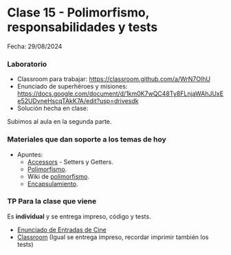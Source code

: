 # Clase 15 - Polimorfismo, responsabilidades y tests

Fecha: 29/08/2024

### Laboratorio
* Classroom para trabajar: https://classroom.github.com/a/WrN7OlhU
* Enunciado de superhéroes y misiones: https://docs.google.com/document/d/1km0K7wQC48Ty8FLnjaWAhJUxEe52UDvneHscqTAkK7A/edit?usp=drivesdk
* Solución hecha en clase: 

Subimos al aula en la segunda parte.

### Materiales que dan soporte a los temas de hoy

* Apuntes:
  * [Accessors](https://docs.google.com/document/d/14092iRsXDXih8-q_0UEXIGRSQmGtxL9pay1VXX4ceJg/edit#heading=h.q3tezx6wt3hg) - Setters y Getters.
  * [Polimorfismo](https://docs.google.com/document/d/1X7Sz12e7rbVO1x7uMD7ECjZnT-chELx0ElTPmNvNURU/edit#).
  * Wiki de [polimorfismo](http://wiki.uqbar.org/wiki/articles/polimorfismo-en-el-paradigma-de-objetos.html).
  * [Encapsulamiento](https://wiki.uqbar.org/wiki/articles/encapsulamiento.html).


### TP Para la clase que viene

Es **individual** y se entrega impreso, código y tests.

* [Enunciado de Entradas de Cine](https://docs.google.com/document/d/1v5MK0lleYCnjITK-EQGJ4q8t7hq1px87vhVeVnrFKqc/edit?usp=sharing)
* [Classroom](https://classroom.github.com/a/qg3tAYF7) (Igual se entrega impreso, recordar imprimir también los tests)
